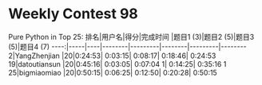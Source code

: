 # Weekly Contest 98

Pure Python in Top 25:
排名|用户名|得分|完成时间 |题目1 (3)|题目2 (5)|题目3 (5)|题目4 (7)
----:|-----|----|--------|---------|--------|---------|--------
2|YangZhenjian |20|0:24:53| 0:03:15| 0:08:17| 0:18:46| 0:24:53
19|datoutiansun |20|0:45:16| 0:03:05| 0:07:04 1| 0:14:25| 0:35:16 1
25|bigmiaomiao |20|0:50:15| 0:06:25| 0:12:50| 0:20:28| 0:50:15